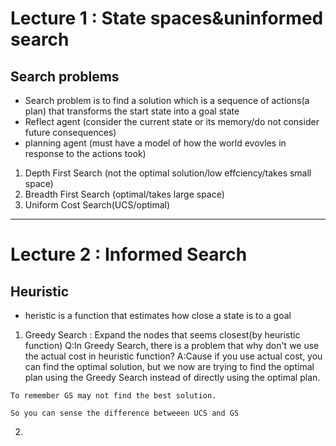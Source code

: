 # Lecture 1 : State spaces&uninformed search
  ## Search problems
  * Search problem is to find a solution which is a sequence of actions(a plan) that transforms the start state into a goal state
  * Reflect agent (consider the current state or its memory/do not consider future consequences)
  * planning agent (must have a model of how the world evovles in response to the actions took)
  1. Depth First Search (not the optimal solution/low effciency/takes small space)
  2. Breadth First Search (optimal/takes large space)
  3. Uniform Cost Search(UCS/optimal)

-------
# Lecture 2 : Informed Search
  ## Heuristic
  * heristic is a function that estimates how close a state is to a goal

  1. Greedy Search : Expand the nodes that seems closest(by heuristic function)
    Q:In Greedy Search, there is a problem that why don't we use the actual cost in heuristic function?
    A:Cause if you use actual cost, you can find the optimal solution, but we now are trying to find the optimal plan using the Greedy Search instead of  directly using the optimal plan.

    To remember GS may not find the best solution.

    So you can sense the difference betweeen UCS and GS
  2. 